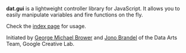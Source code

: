 **dat.gui** is a lightweight controller library for JavaScript. It allows you to easily manipulate variables and fire functions on the fly.

Check the [index page](http://dataarts.github.com/dat.gui/) for usage.

Initiated by [George Michael Brower](http://georgemichaelbrower.com/) and [Jono Brandel](http://jonobr1.com/) of the Data Arts Team, Google Creative Lab.